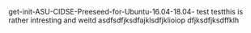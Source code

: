  get-init-ASU-CIDSE-Preeseed-for-Ubuntu-16.04-18.04-
test testthis is rather intresting and weitd
asdfsdfjksdfajklsdfjklioiop
dfjksdfjksdffklh

